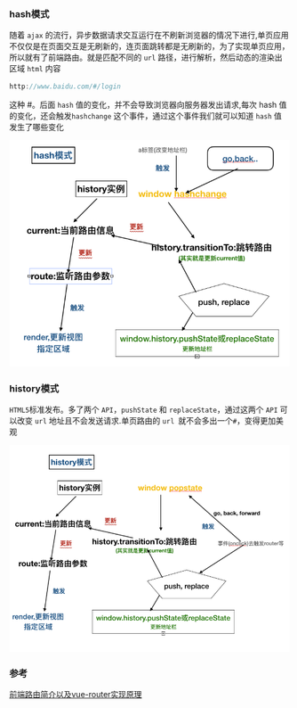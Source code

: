 ### hash模式

随着 `ajax` 的流行，异步数据请求交互运行在不刷新浏览器的情况下进行,单页应用不仅仅是在页面交互是无刷新的，连页面跳转都是无刷新的，为了实现单页应用，所以就有了前端路由。就是匹配不同的 `url` 路径，进行解析，然后动态的渲染出区域 `html` 内容
```js
http://www.baidu.com/#/login
```
这种 #。后面 `hash` 值的变化，并不会导致浏览器向服务器发出请求,每次 hash 值的变化，还会触发`hashchange` 这个事件，通过这个事件我们就可以知道 `hash` 值发生了哪些变化

![canvas](./assets/hash.png)<br/>

### history模式

`HTML5`标准发布。多了两个 `API`，`pushState` 和 `replaceState`，通过这两个 `API` 可以改变 `url` 地址且不会发送请求.单页路由的 `url `就不会多出一个`#`，变得更加美观

![canvas](./assets/history.png)<br/>

### 参考
[前端路由简介以及vue-router实现原理 ](https://github.com/muwoo/blogs/issues/22)